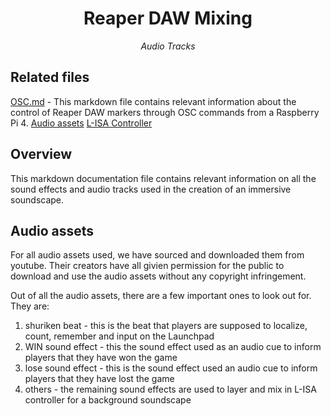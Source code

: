 <h1 align="center">
Reaper DAW Mixing
</h1>

<p align="center">
<i align="center">Audio Tracks</i>
</p>

## Related files

[OSC.md](https://github.com/uselesskcid/EGL314-Project-S.O.N.I.C-Team-C-POC/blob/main/Reaper%20%2B%20GrandMA3/OSC/OSC.md) - This markdown file contains relevant information about the control of Reaper DAW markers through OSC commands from a Raspberry Pi 4.
[Audio assets](https://github.com/uselesskcid/EGL314-Project-S.O.N.I.C-Team-C-POC/blob/main/Reaper%20%2B%20GrandMA3/Reaper_DAW/assets)
[L-ISA Controller](https://github.com/uselesskcid/EGL314-Project-S.O.N.I.C-Team-C-POC/blob/main/L-ISA/L-SA_Controller.md)

## Overview

This markdown documentation file contains relevant information on all the sound effects and audio tracks used in the creation of an immersive soundscape.

## Audio assets

For all audio assets used, we have sourced and downloaded them from youtube. Their creators have all givien permission for the public to download and use the audio assets without any copyright infringement.

Out of all the audio assets, there are a few important ones to look out for. They are:
1. shuriken beat - this is the beat that players are supposed to localize, count, remember and input on the Launchpad
2. WIN sound effect - this the sound effect used as an audio cue to inform players that they have won the game
3. lose sound effect - this is the sound effect used an audio cue to inform players that they have lost the game
4. others - the remaining sound effects are used to layer and mix in L-ISA controller for a background soundscape
